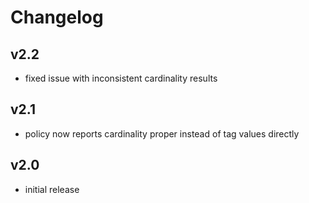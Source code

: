 # Changelog

## v2.2

- fixed issue with inconsistent cardinality results

## v2.1

- policy now reports cardinality proper instead of tag values directly

## v2.0

- initial release
